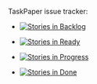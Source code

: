 TaskPaper issue tracker:

- [![Stories in Backlog](https://badge.waffle.io/hbsw/tp-issues.png?label=backlog&title=Backlog)](https://waffle.io/hbsw/tp-issues)

- [![Stories in Ready](https://badge.waffle.io/hbsw/tp-issues.png?label=ready&title=Ready)](https://waffle.io/hbsw/tp-issues)

- [![Stories in Progress](https://badge.waffle.io/hbsw/tp-issues.png?label=in%20progress&title=In%20Progress)](https://waffle.io/hbsw/tp-issues)

- [![Stories in Done](https://badge.waffle.io/hbsw/tp-issues.png?label=done&title=Done)](https://waffle.io/hbsw/tp-issues)
